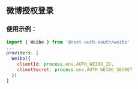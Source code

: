 ## 微博授权登录

### 使用示例：

```javascript
import { Weibo } from '@next-auth-oauth/weibo'
...
providers: [
  Weibo({
    clientId: process.env.AUTH_WEIBO_ID,
    clientSecret: process.env.AUTH_WEIBO_SECRET
  })
]
```
